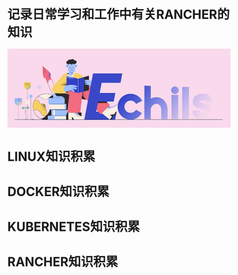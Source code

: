 # 记录日常学习和工作中有关RANCHER的知识

<p align="center">
  <a>
   <img alt="Framework" src="../ECHILS.PNG">
  </a>
</p>


# LINUX知识积累


# DOCKER知识积累


# KUBERNETES知识积累


# RANCHER知识积累